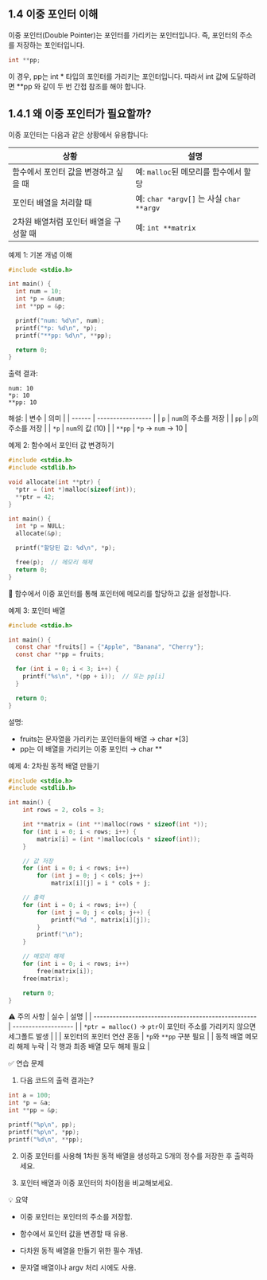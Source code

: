 ## 1.4 이중 포인터 이해  
이중 포인터(Double Pointer)는 포인터를 가리키는 포인터입니다.
즉, 포인터의 주소를 저장하는 포인터입니다.
```c
int **pp;
```
이 경우, pp는 int * 타입의 포인터를 가리키는 포인터입니다.
따라서 int 값에 도달하려면 **pp 와 같이 두 번 간접 참조를 해야 합니다.

## 1.4.1 왜 이중 포인터가 필요할까?
이중 포인터는 다음과 같은 상황에서 유용합니다:

| 상황                     | 설명                                   |
| ---------------------- | ------------------------------------ |
| 함수에서 포인터 값을 변경하고 싶을 때  | 예: `malloc`된 메모리를 함수에서 할당            |
| 포인터 배열을 처리할 때          | 예: `char *argv[]` 는 사실 `char **argv` |
| 2차원 배열처럼 포인터 배열을 구성할 때 | 예: `int **matrix`                    |

예제 1: 기본 개념 이해
```c
#include <stdio.h>

int main() {
  int num = 10;
  int *p = &num;
  int **pp = &p;

  printf("num: %d\n", num);
  printf("*p: %d\n", *p);
  printf("**pp: %d\n", **pp);

  return 0;
}
```
출력 결과:
```less
num: 10
*p: 10
**pp: 10
```

해설:
| 변수     | 의미                |
| ------ | ----------------- |
| `p`    | `num`의 주소를 저장     |
| `pp`   | `p`의 주소를 저장       |
| `*p`   | `num`의 값 (10)     |
| `**pp` | `*p` → `num` → 10 |

예제 2: 함수에서 포인터 값 변경하기
```c
#include <stdio.h>
#include <stdlib.h>

void allocate(int **ptr) {
  *ptr = (int *)malloc(sizeof(int));
  **ptr = 42;
}

int main() {
  int *p = NULL;
  allocate(&p);

  printf("할당된 값: %d\n", *p);

  free(p);  // 메모리 해제
  return 0;
}
```
📌 함수에서 이중 포인터를 통해 포인터에 메모리를 할당하고 값을 설정합니다.

예제 3: 포인터 배열
```c
#include <stdio.h>

int main() {
  const char *fruits[] = {"Apple", "Banana", "Cherry"};
  const char **pp = fruits;

  for (int i = 0; i < 3; i++) {
    printf("%s\n", *(pp + i));  // 또는 pp[i]
  }

  return 0;
}
```
설명:
* fruits는 문자열을 가리키는 포인터들의 배열 → char *[3]
* pp는 이 배열을 가리키는 이중 포인터 → char **

예제 4: 2차원 동적 배열 만들기
```c
#include <stdio.h>
#include <stdlib.h>

int main() {
    int rows = 2, cols = 3;

    int **matrix = (int **)malloc(rows * sizeof(int *));
    for (int i = 0; i < rows; i++) {
        matrix[i] = (int *)malloc(cols * sizeof(int));
    }

    // 값 저장
    for (int i = 0; i < rows; i++)
        for (int j = 0; j < cols; j++)
            matrix[i][j] = i * cols + j;

    // 출력
    for (int i = 0; i < rows; i++) {
        for (int j = 0; j < cols; j++) {
            printf("%d ", matrix[i][j]);
        }
        printf("\n");
    }

    // 메모리 해제
    for (int i = 0; i < rows; i++)
        free(matrix[i]);
    free(matrix);

    return 0;
}
```

⚠️ 주의 사항
| 실수                                                  | 설명                  |
| --------------------------------------------------- | ------------------- |
| `*ptr = malloc()` → `ptr`이 포인터 주소를 가리키지 않으면 세그폴트 발생 |                     |
| 포인터의 포인터 연산 혼동                                      | `*p`와 `**pp` 구분 필요  |
| 동적 배열 메모리 해제 누락                                     | 각 행과 최종 배열 모두 해제 필요 |

✅ 연습 문제

1. 다음 코드의 출력 결과는?
```c
int a = 100;
int *p = &a;
int **pp = &p;

printf("%p\n", pp);
printf("%p\n", *pp);
printf("%d\n", **pp);
```

2. 이중 포인터를 사용해 1차원 동적 배열을 생성하고 5개의 정수를 저장한 후 출력하세요.

3. 포인터 배열과 이중 포인터의 차이점을 비교해보세요.

💡 요약

* 이중 포인터는 포인터의 주소를 저장함.

* 함수에서 포인터 값을 변경할 때 유용.

* 다차원 동적 배열을 만들기 위한 필수 개념.

* 문자열 배열이나 argv 처리 시에도 사용.

